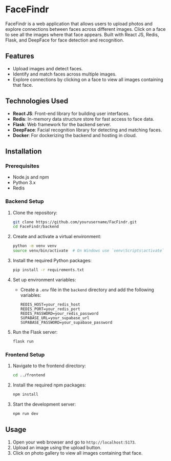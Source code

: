 # FaceFindr

FaceFindr is a web application that allows users to upload photos and explore connections between faces across different images. Click on a face to see all the images where that face appears. Built with React JS, Redis, Flask, and DeepFace for face detection and recognition.

## Features
- Upload images and detect faces.
- Identify and match faces across multiple images.
- Explore connections by clicking on a face to view all images containing that face.

## Technologies Used

- **React JS**: Front-end library for building user interfaces.
- **Redis**: In-memory data structure store for fast access to face data.
- **Flask**: Web framework for the backend server.
- **DeepFace**: Facial recognition library for detecting and matching faces.
- **Docker**: For dockerizing the backend and hosting in cloud.

## Installation

### Prerequisites

- Node.js and npm
- Python 3.x
- Redis

### Backend Setup

1. Clone the repository:
    ```sh
    git clone https://github.com/yourusername/FacFindr.git
    cd FaceFindr/backend
    ```

2. Create and activate a virtual environment:
    ```sh
    python -m venv venv
    source venv/bin/activate  # On Windows use `venv\Scripts\activate`
    ```

3. Install the required Python packages:
    ```sh
    pip install -r requirements.txt
    ```

4. Set up environment variables:
    - Create a `.env` file in the `backend` directory and add the following variables:
      ```
      REDIS_HOST=your_redis_host
      REDIS_PORT=your_redis_port
      REDIS_PASSWORD=your_redis_password
      SUPABASE_URL=your_supabase_url
      SUPABASE_PASSWORD=your_supabase_password
      ```
      
5. Run the Flask server:
    ```sh
    flask run
    ```

### Frontend Setup

1. Navigate to the frontend directory:
    ```sh
    cd ../frontend
    ```

2. Install the required npm packages:
    ```sh
    npm install
    ```

3. Start the development server:
    ```sh
    npm run dev
    ```

## Usage

1. Open your web browser and go to `http://localhost:5173`.
2. Upload an image using the upload button.
3. Click on photo gallery to view all images containing that face.
